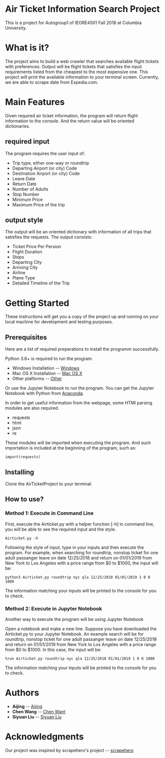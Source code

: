 # Air Ticket Information Search Project

This is a project for Autogroup1 of IEORE4501 Fall 2018 at Columbia University.

# What is it?

The project aims to build a web crawler that searches available flight tickets with preferences. 
Output will be flight tickets that satisfies the input requirements listed from the cheapest to the most expensive one.
This project will print the available information to your terminal screen.
Currently, we are able to scrape date from Expedia.com.

# Main Features

Given required air ticket information, the program will return flight information to the console. And the return value will be oriented dictionaries.

## required input
The program requires the user input of:
* Trip type, either one-way or roundtrip
* Departing Airport (or city) Code
* Destination Airport (or city) Code
* Leave Date
* Return Date
* Number of Adults
* Stop Number
* Minimum Price 
* Maximum Price of the trip

## output style
The output will be an oriented dictionary with information of all trips that satisfies the requests. 
The output consists:
* Ticket Price Per Persion
* Flight Duration
* Stops
* Departing City
* Arriving City
* Airline
* Plane Type
* Detailed Timeline of the Trip


# Getting Started

These instructions will get you a copy of the project up and running on your local machine for development and testing purposes.

## Prerequisites

Here are a list of required preperations to install the programm successfully.

Python 3.6+ is required to run the program.

* Windows Installation -- [Windows](https://www.python.org/downloads/windows/)
* Mac OS X Installation -- [Mac OS X](https://www.python.org/downloads/mac-osx/)
* Other platforms -- [Other](https://www.python.org/download/other/)

Or use the Jupyter Notebook to run the program.
You can get the Jupyter Notebook with Python from [Anaconda](https://www.anaconda.com/download/).

In order to get useful information from the webpage, some HTMl parsing modules are also required.
* requests
* html
* json
* re

These modules will be imported when executing the program. And such importation is included at the beginning of the program, such as:
```
import(requests)
```
 
## Installing

Clone the AirTicketProject to your terminal.

## How to use?

### Method 1: Execute in Command Line
First, execute the Airticket.py with a helper function [-h] in command line, you will be able to see the required input and the style.
```
Airticket.py -h
```
Following the style of input, type in your inputs and then execute the program.
For example, when searching for roundtrip, nonstop ticket for one adult passanger leave on date 12/25/2018 and return on 01/01/2019 from New York to Los Angeles with a price range from $0 to $1000, the input will be:
```
python3 Airticket.py roundtrip nyc qla 12/25/2018 01/01/2019 1 0 0 1000
```
The information matching your inputs will be printed to the console for you to check.


### Method 2: Execute in Jupyter Notebook
Another way to execute the program will be using Jupyter Notebook

Open a notebook and make a new line.
Suppose you have downloaded the Airticket.py to your Jupyter Notebook.
An example search will be for roundtrip, nonstop ticket for one adult passanger leave on date 12/25/2018 and return on 01/01/2019 from New York to Los Angeles with a price range from $0 to $1000. In this case, the input will be:
```
%run Airticket.py roundtrip nyc qla 12/25/2018 01/01/2019 1 0 0 1000
```
The information matching your inputs will be printed to the console for you to check.

# Authors

* **Aijing** -- [Aijing](https://github.com/muliamuli)
* **Chen Wang** -- [Chen Want](https://github.com/az2525)
* **Siyuan Liu** -- [Siyuan Liu](https://github.com/intoxiah2014)

# Acknowledgments

Our project was inspired by scrapehero's project -- [scrapehero](https://gist.github.com/scrapehero/bc34513e2ea72dc0890ad47fbd8a1a4f)
